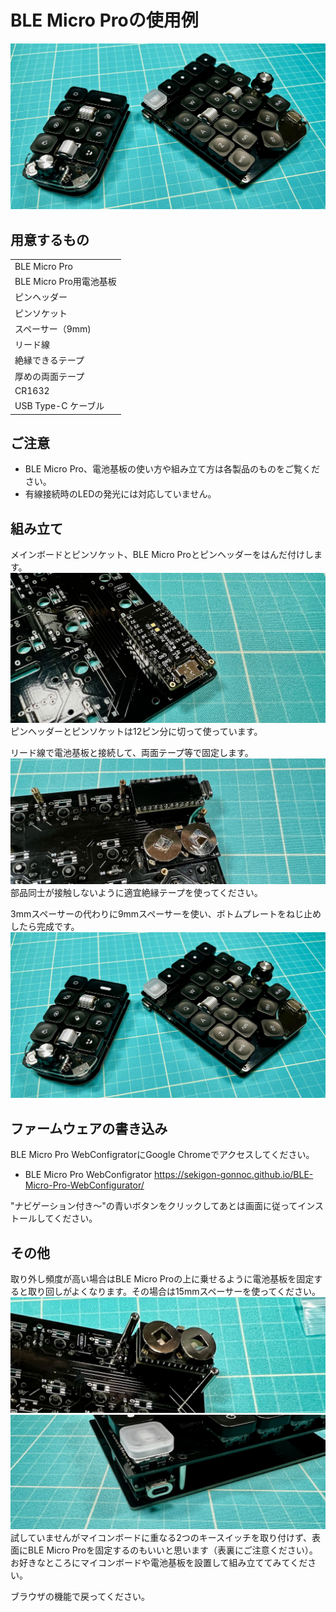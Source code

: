 # BLE Micro Proの使用例
![](img/IMG_0120.jpeg)

## 用意するもの
||
|-|
|BLE Micro Pro|
|BLE Micro Pro用電池基板|
|ピンヘッダー|
|ピンソケット|
|スペーサー（9mm) |
|リード線|
|絶縁できるテープ|
|厚めの両面テープ|
|CR1632|
|USB Type-C ケーブル|

## ご注意
- BLE Micro Pro、電池基板の使い方や組み立て方は各製品のものをご覧ください。
- 有線接続時のLEDの発光には対応していません。  

## 組み立て
メインボードとピンソケット、BLE Micro Proとピンヘッダーをはんだ付けします。
![](img/IMG_0086.jpeg)  
ピンヘッダーとピンソケットは12ピン分に切って使っています。

リード線で電池基板と接続して、両面テープ等で固定します。
![](img/IMG_0110.jpeg)  
部品同士が接触しないように適宜絶縁テープを使ってください。

3mmスペーサーの代わりに9mmスペーサーを使い、ボトムプレートをねじ止めしたら完成です。
![](img/IMG_0120.jpeg)  

## ファームウェアの書き込み
BLE Micro Pro WebConfigratorにGoogle Chromeでアクセスしてください。 
- BLE Micro Pro WebConfigrator https://sekigon-gonnoc.github.io/BLE-Micro-Pro-WebConfigurator/  

"ナビゲーション付き〜"の青いボタンをクリックしてあとは画面に従ってインストールしてください。

## その他
取り外し頻度が高い場合はBLE Micro Proの上に乗せるように電池基板を固定すると取り回しがよくなります。その場合は15mmスペーサーを使ってください。  
![](img/IMG_0093.jpeg)  
![](img/IMG_0098.jpeg)  
試していませんがマイコンボードに重なる2つのキースイッチを取り付けず、表面にBLE Micro Proを固定するのもいいと思います（表裏にご注意ください）。お好きなところにマイコンボードや電池基板を設置して組み立ててみてください。  
   
ブラウザの機能で戻ってください。  
